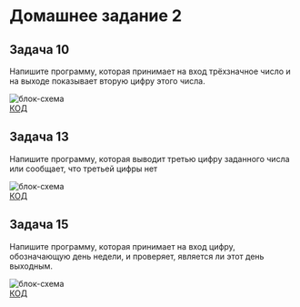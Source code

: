 # Домашнее задание 2
## Задача 10
 Напишите программу, которая принимает на вход трёхзначное число и на выходе показывает вторую цифру этого числа.
 
![блок-схема](Diagram_S2_Ex10.png)     
[КОД](Program_Ex10.cs)

## Задача 13
Напишите программу, которая выводит третью цифру заданного числа или сообщает, что третьей цифры нет

![блок-схема](Diagram_S2_Ex13.png)     
[КОД](Program_Ex13.cs)

## Задача 15
Напишите программу, которая принимает на вход цифру, обозначающую день недели, и проверяет, является ли этот день выходным.

![блок-схема](Diagram_S2_Ex15.png)     
[КОД](Homework_2\Ex15\Program_Ex15.cs)